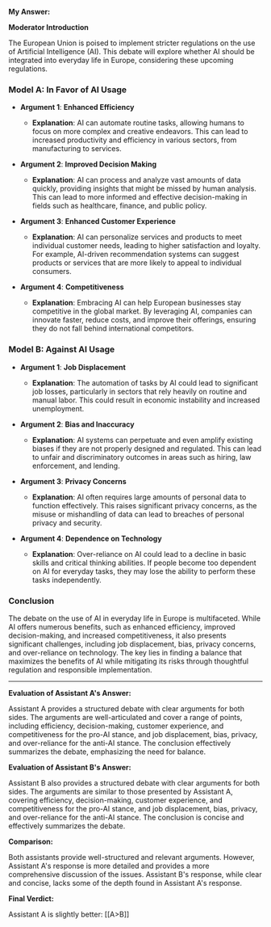 
**My Answer:**

**Moderator Introduction**

The European Union is poised to implement stricter regulations on the use of Artificial Intelligence (AI). This debate will explore whether AI should be integrated into everyday life in Europe, considering these upcoming regulations.

### Model A: In Favor of AI Usage

- **Argument 1**: **Enhanced Efficiency**
  - **Explanation**: AI can automate routine tasks, allowing humans to focus on more complex and creative endeavors. This can lead to increased productivity and efficiency in various sectors, from manufacturing to services.

- **Argument 2**: **Improved Decision Making**
  - **Explanation**: AI can process and analyze vast amounts of data quickly, providing insights that might be missed by human analysis. This can lead to more informed and effective decision-making in fields such as healthcare, finance, and public policy.

- **Argument 3**: **Enhanced Customer Experience**
  - **Explanation**: AI can personalize services and products to meet individual customer needs, leading to higher satisfaction and loyalty. For example, AI-driven recommendation systems can suggest products or services that are more likely to appeal to individual consumers.

- **Argument 4**: **Competitiveness**
  - **Explanation**: Embracing AI can help European businesses stay competitive in the global market. By leveraging AI, companies can innovate faster, reduce costs, and improve their offerings, ensuring they do not fall behind international competitors.

### Model B: Against AI Usage

- **Argument 1**: **Job Displacement**
  - **Explanation**: The automation of tasks by AI could lead to significant job losses, particularly in sectors that rely heavily on routine and manual labor. This could result in economic instability and increased unemployment.

- **Argument 2**: **Bias and Inaccuracy**
  - **Explanation**: AI systems can perpetuate and even amplify existing biases if they are not properly designed and regulated. This can lead to unfair and discriminatory outcomes in areas such as hiring, law enforcement, and lending.

- **Argument 3**: **Privacy Concerns**
  - **Explanation**: AI often requires large amounts of personal data to function effectively. This raises significant privacy concerns, as the misuse or mishandling of data can lead to breaches of personal privacy and security.

- **Argument 4**: **Dependence on Technology**
  - **Explanation**: Over-reliance on AI could lead to a decline in basic skills and critical thinking abilities. If people become too dependent on AI for everyday tasks, they may lose the ability to perform these tasks independently.

### Conclusion

The debate on the use of AI in everyday life in Europe is multifaceted. While AI offers numerous benefits, such as enhanced efficiency, improved decision-making, and increased competitiveness, it also presents significant challenges, including job displacement, bias, privacy concerns, and over-reliance on technology. The key lies in finding a balance that maximizes the benefits of AI while mitigating its risks through thoughtful regulation and responsible implementation.

---

**Evaluation of Assistant A's Answer:**

Assistant A provides a structured debate with clear arguments for both sides. The arguments are well-articulated and cover a range of points, including efficiency, decision-making, customer experience, and competitiveness for the pro-AI stance, and job displacement, bias, privacy, and over-reliance for the anti-AI stance. The conclusion effectively summarizes the debate, emphasizing the need for balance.

**Evaluation of Assistant B's Answer:**

Assistant B also provides a structured debate with clear arguments for both sides. The arguments are similar to those presented by Assistant A, covering efficiency, decision-making, customer experience, and competitiveness for the pro-AI stance, and job displacement, bias, privacy, and over-reliance for the anti-AI stance. The conclusion is concise and effectively summarizes the debate.

**Comparison:**

Both assistants provide well-structured and relevant arguments. However, Assistant A's response is more detailed and provides a more comprehensive discussion of the issues. Assistant B's response, while clear and concise, lacks some of the depth found in Assistant A's response.

**Final Verdict:**

Assistant A is slightly better: [[A>B]]